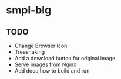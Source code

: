 # smpl-blg
## TODO
* Change Browser Icon
* Treeshaking
* Add a download button for original image
* Serve images from Nginx
* Add docu how to build and run